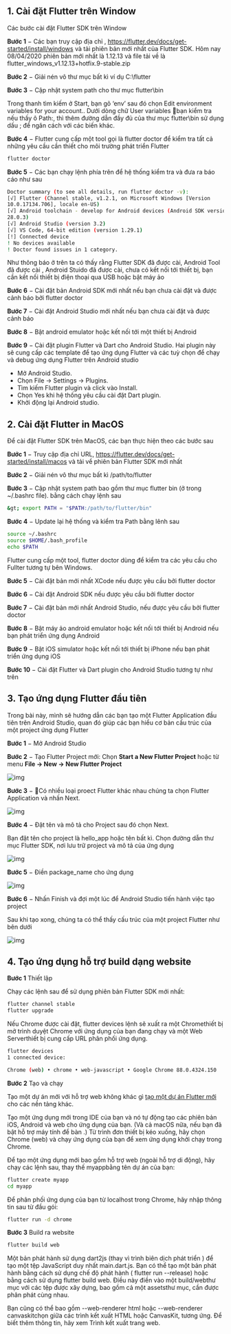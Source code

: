 ## 1. Cài đặt Flutter trên Window
Các bước cài đặt Flutter SDK trên Window

__Bước 1__ − Các bạn truy cập địa chỉ , https://flutter.dev/docs/get-started/install/windows và tải phiên bản mới nhất của Flutter SDK. Hôm nay 08/04/2020 phiên bản mới nhất là  1.12.13 và file tải về là  flutter_windows_v1.12.13+hotfix.9-stable.zip

__Bước 2__ − Giải nén vô thư mục bất kì ví dụ C:\flutter

__Bước 3__ − Cập nhật system path cho thư mục flutter\bin

Trong thanh tìm kiếm ở Start, bạn gõ ‘env’ sau đó chọn Edit environment variables for your account.. Dưới dòng chữ User variables bạn kiểm tra nếu thấy ô Path:, thì thêm đường dẫn đầy đủ của thư mục  flutter\bin sử dụng dấu  ; để ngăn cách với các biến khác.

__Bước 4__ − Flutter cung cấp một tool gọi là  flutter doctor để kiểm tra tất cả những yêu cầu cần thiết cho môi trường phát triển Flutter

```bash
flutter doctor
```

__Bước 5__ − Các bạn chạy lệnh phía trên để hệ thống kiểm tra và đưa ra báo cáo như sau

```bash
Doctor summary (to see all details, run flutter doctor -v):
[√] Flutter (Channel stable, v1.2.1, on Microsoft Windows [Version
10.0.17134.706], locale en-US)
[√] Android toolchain - develop for Android devices (Android SDK version
28.0.3)
[√] Android Studio (version 3.2)
[√] VS Code, 64-bit edition (version 1.29.1)
[!] Connected device
! No devices available
! Doctor found issues in 1 category.
```

Như thông báo ở trên ta có thấy rằng Flutter SDK đã được cài, Android Tool đã được cài , Android Stuido đã được cài, chưa có kết nối tới thiết bị, bạn cần kết nối thiết bị điện thoại qua USB hoặc bật máy ảo

__Bước 6__ − Cài đặt bản Android SDK mới nhất nếu bạn chưa cài đặt và được cảnh báo bởi  flutter doctor

__Bước 7__ − Cài đặt Android Studio mới nhất nếu bạn chưa cài đặt và được cảnh báo

__Bước 8__ − Bật android emulator hoặc kết nối tới một thiết bị Android

__Bước 9__ − Cài đặt plugin Flutter và Dart cho Android Studio. Hai plugin này sẽ cung cấp các template để tạo ứng dụng Flutter và các tuỳ chọn để chạy và debug ứng dụng Flutter trên Android studio

* Mở Android Studio.
* Chọn File → Settings → Plugins.
* Tìm kiếm  Flutter plugin và click vào Install.
* Chọn Yes khi hệ thống yêu cầu cài đặt Dart plugin.
* Khởi động lại Android studio.

## 2. Cài đặt Flutter in MacOS

Để cài đặt Flutter SDK trên MacOS, các bạn thực hiện theo các bước sau

__Bước 1__ − Truy cập địa chỉ URL, https://flutter.dev/docs/get-started/install/macos và tải về phiên bản Flutter SDK mới nhất

__Bước 2__ − Giải nén vô thư mục bất kì /path/to/flutter

__Bước 3__ − Cập nhật system path bao gồm thư mục flutter bin (ở trong ~/.bashrc file). bằng cách chạy lệnh sau

```bash
&gt; export PATH = "$PATH:/path/to/flutter/bin"
```

__Bước 4__ − Update lại hệ thống và kiểm tra Path bằng lênh sau

```bash
source ~/.bashrc
source $HOME/.bash_profile
echo $PATH
```

Flutter cung cấp một tool, flutter doctor dùng để kiểm tra các yêu cầu cho Fullter tương tự bên Windows.

__Bước 5__ − Cài đặt bản mới nhất XCode nếu được yêu cầu bởi flutter doctor

__Bước 6__ − Cài đặt Android SDK nếu được yêu cầu bởi flutter doctor

__Bước 7__ − Cài đặt bản mới nhất  Android Studio, nếu được yêu cầu bởi flutter doctor

__Bước 8__ − Bật máy ảo android emulator hoặc kết nối tới thiết bị Android nếu bạn phát triển ứng dụng Android

__Bước 9__ − Bật iOS simulator hoặc kết nối tới thiết bị iPhone nếu bạn phát triển ứng dụng iOS

__Bước 10__ − Cài đặt Flutter và Dart plugin cho  Android Studio tương tự như trên

## 3. Tạo ứng dụng Flutter đầu tiên
Trong bài này, mình sẽ hướng dẫn các bạn tạo một Flutter Application đầu tiên trên Android Studio, quan đó giúp các bạn hiểu cơ bản cấu trúc của một project ứng dụng Flutter

__Bước 1__ − Mở Android Studio

__Bước 2__ − Tạo Flutter Project mới: Chọn __Start a New Flutter Project__ hoặc từ menu  __File → New → New Flutter Project__

![img](images/setup-1.jpg)

__Bước 3__ − Có nhiều loại proect Flutter khác nhau chúng ta chọn Flutter Application và nhấn Next.

![img](images/setup-2.jpg)

__Bước 4__ − Đặt tên và mô tả cho Project sau đó chọn Next.

Bạn đặt tên cho project là hello_app hoặc tên bất kì. Chọn đường dẫn thư mục Flutter SDK, nơi lưu trữ project và mô tả của ứng dụng

![img](images/setup-3.jpg)

__Bước 5__ − Điền package_name cho ứng dụng

![img](images/setup-4.jpg)

__Bước 6__ − Nhấn Finish và đợi một lúc để Android Studio tiến hành việc tạo project

Sau khi tạo xong, chúng ta có thể thấy cấu trúc của một project Flutter như bên dưới

![img](images/setup-5.jpg)

## 4. Tạo ứng dụng hỗ trợ build dạng website

__Bước 1__ Thiết lập

Chạy các lệnh sau để sử dụng phiên bản Flutter SDK mới nhất:

```bash
flutter channel stable
flutter upgrade
```

Nếu Chrome được cài đặt, flutter devices lệnh sẽ xuất ra một Chromethiết bị mở trình duyệt Chrome với ứng dụng của bạn đang chạy và một Web Serverthiết bị cung cấp URL phân phối ứng dụng.

```bash
flutter devices
1 connected device:

Chrome (web) • chrome • web-javascript • Google Chrome 88.0.4324.150
```

__Bước 2__ Tạo và chạy

Tạo một dự án mới với hỗ trợ web không khác gì [tạo một dự án Flutter mới](https://flutter.dev/docs/get-started/test-drive) cho các nền tảng khác.

Tạo một ứng dụng mới trong IDE của bạn và nó tự động tạo các phiên bản iOS, Android và web cho ứng dụng của bạn. (Và cả macOS nữa, nếu bạn đã bật hỗ trợ máy tính để bàn .) Từ trình đơn thiết bị kéo xuống, hãy chọn Chrome (web) và chạy ứng dụng của bạn để xem ứng dụng khởi chạy trong Chrome.

Để tạo một ứng dụng mới bao gồm hỗ trợ web (ngoài hỗ trợ di động), hãy chạy các lệnh sau, thay thế myappbằng tên dự án của bạn:

```bash
flutter create myapp
cd myapp
```

Để phân phối ứng dụng của bạn từ localhost trong Chrome, hãy nhập thông tin sau từ đầu gói:

```bash
flutter run -d chrome
```

__Bước 3__ Build ra website

```bash
flutter build web
```

Một bản phát hành sử dụng dart2js (thay vì trình biên dịch phát triển ) để tạo một tệp JavaScript duy nhất main.dart.js. Bạn có thể tạo một bản phát hành bằng cách sử dụng chế độ phát hành ( flutter run --release) hoặc bằng cách sử dụng flutter build web. Điều này điền vào một build/webthư mục với các tệp được xây dựng, bao gồm cả một assetsthư mục, cần được phân phát cùng nhau.

Bạn cũng có thể bao gồm --web-renderer html hoặc --web-renderer canvaskitchọn giữa các trình kết xuất HTML hoặc CanvasKit, tương ứng. Để biết thêm thông tin, hãy xem Trình kết xuất trang web.


